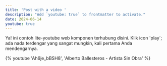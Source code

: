 ```yaml
---
title: 'Post with a video '
description: "Add `youtube: true` to frontmatter to activate."
date: 2024-06-14
youtube: true
---
```


Ya! ini contoh lite-youtube web komponen terhubung disini.
Klik icon 'play`; ada nada terdengar yang sangat mungkin, kali pertama Anda mendengarnya.

{% youtube 'Ah6je_bBSH8', 'Alberto Ballesteros - Artista Sin Obra' %}
